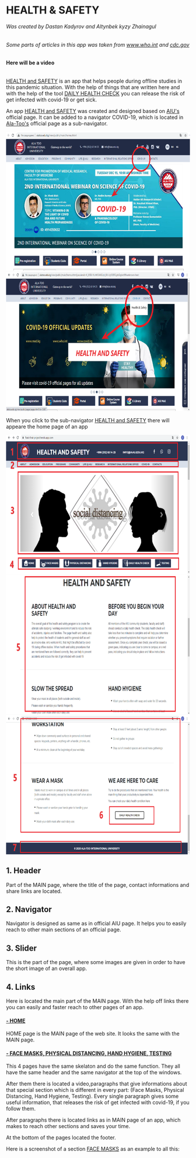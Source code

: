 # HEALTH & SAFETY
<i>Was created by Dastan Kadyrov and Altynbek kyzy Zhainagul</i>
<h6></h6>
<i>Some parts of articles in this app was taken from <a href="https://www.who.int/">www.who.int</a> and <a href="https://www.cdc.gov/">cdc.gov</a></i>
<h6></h6>
<b> Here will be a video </b>
<h6></h6>
<p><a href="https://flask-final-project.herokuapp.com/">HEALTH and SAFETY</a> is an app that helps people during offline studies in this pandemic situation. With the help of things that are written here and with the help of the tool <a href="https://flask-final-project.herokuapp.com/daily">DAILY HEALTH CHECK</a> you can release the risk of get infected with covid-19 or get sick.</p>
<p>An app <a href="https://flask-final-project.herokuapp.com/">HEALTH and SAFETY</a> was created and designed based on <a href="http://alatoo.edu.kg/">AIU's</a> official page. It can be added to a navigator COVID-19, which is located in <a href="http://alatoo.edu.kg/">Ala-Too's</a> official page as a sub-navigator.</p>
<img src="final/img_readme/1.png" width="100%" height="380">
<img src="final/img_readme/2.png" width="100%" height="380">
<p>When you click to the sub-navigator <a href="https://flask-final-project.herokuapp.com/">HEALTH and SAFETY</a> there will appeare the home page of an app</p>
<img src="final/img_readme/3.png" width="100%" height="380">
<img src="final/img_readme/4.png" width="100%" height="380">
<img src="final/img_readme/5.png" width="100%" height="380">
<p><h2><b>1. Header</b></h2></p>
<p>Part of the MAIN page, where the title of the page, contact informations and share links are located.</p>
<p><h2><b>2. Navigator</b></h2></p>
<p>Navigator is designed as same as in official AIU page. It helps you to easily reach to other main sections of an official page.</p>
<p><h2><b>3. Slider</b></h2></p>
<p>This is the part of the page, where some images are given in order to have the short image of an overall app.</p>
<p><h2><b>4. Links</b></h2></p>
<p>Here is located the main part of the MAIN page. With the help off links there you can easily and faster reach to other pages of an app.</p>
<p><h4><b><a href="https://flask-final-project.herokuapp.com/#"> - HOME</a></b></h4></p>
<p>HOME page is the MAIN page of the web site. It looks the same with the MAIN page.</p>
<p><h4><b><a href="https://flask-final-project.herokuapp.com/#"> - FACE MASKS,</a><a href="https://flask-final-project.herokuapp.com/physical-distancing"> PHYSICAL DISTANCING,</a><a href="https://flask-final-project.herokuapp.com/hand-hygiene"> HAND HYGIENE,</a><a href="https://flask-final-project.herokuapp.com/testing"> TESTING</a></b></h4></p>
<p>This 4 pages have the same skelaton and do the same function. They all have the same header and the same navigator at the top of the windows.</p><p> After them there is located a video,paragraphs that give informations about that special section which is different in every part: (Face Masks, Physical Distancing, Hand Hygiene, Testing). Every single paragraph gives some useful information, that releases the risk of get infected with covid-19, if you follow them.</p><p>After paragraphs there is located links as in MAIN page of an app, which makes to reach other sections and saves your time.</p>At the bottom of the pages located the footer.</p><p>Here is a screenshot of a section <a href="https://flask-final-project.herokuapp.com/physical-distancing">FACE MASKS</a> as an example to all this:</p>
